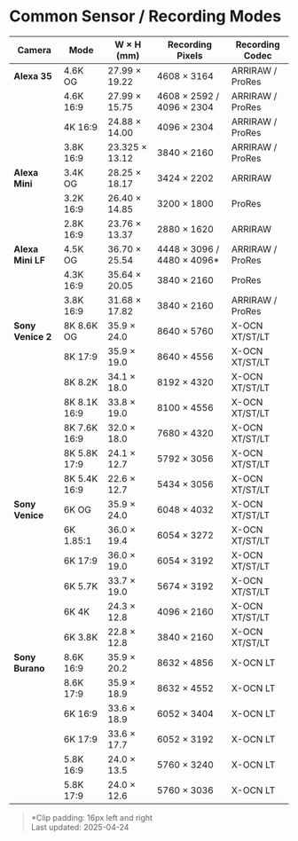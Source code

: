 # Common Sensor / Recording Modes

| Camera           | Mode      | W × H (mm)     | Recording Pixels            | Recording Codec       |
|------------------|-----------|----------------|-----------------------------|-----------------------|
| **Alexa 35**     | 4.6K OG   | 27.99 × 19.22  | 4608 × 3164                 | ARRIRAW / ProRes      |
|                  | 4.6K 16:9 | 27.99 × 15.75  | 4608 × 2592 / 4096 × 2304   | ARRIRAW / ProRes      |
|                  | 4K 16:9   | 24.88 × 14.00  | 4096 × 2304                 | ARRIRAW / ProRes      |
|                  | 3.8K 16:9 | 23.325 × 13.12 | 3840 × 2160                 | ARRIRAW / ProRes      |
| **Alexa Mini**   | 3.4K OG   | 28.25 × 18.17  | 3424 × 2202                 | ARRIRAW               |
|                  | 3.2K 16:9 | 26.40 × 14.85  | 3200 × 1800                 | ProRes                |
|                  | 2.8K 16:9 | 23.76 × 13.37  | 2880 × 1620                 | ARRIRAW               |
| **Alexa Mini LF**| 4.5K OG   | 36.70 × 25.54  | 4448 × 3096 / 4480 × 4096*  | ARRIRAW / ProRes      |
|                  | 4.3K 16:9 | 35.64 × 20.05  | 3840 × 2160                 | ProRes                |
|                  | 3.8K 16:9 | 31.68 × 17.82  | 3840 × 2160                 | ARRIRAW / ProRes      |
| **Sony Venice 2**| 8K 8.6K OG| 35.9 × 24.0    | 8640 × 5760                 | X-OCN XT/ST/LT        |
|                  | 8K 17:9   | 35.9 × 19.0    | 8640 × 4556                 | X-OCN XT/ST/LT        |
|                  | 8K 8.2K   | 34.1 × 18.0    | 8192 × 4320                 | X-OCN XT/ST/LT        |
|                  | 8K 8.1K 16:9 | 33.8 × 19.0  | 8100 × 4556                 | X-OCN XT/ST/LT        |
|                  | 8K 7.6K 16:9 | 32.0 × 18.0  | 7680 × 4320                 | X-OCN XT/ST/LT        |
|                  | 8K 5.8K 17:9 | 24.1 × 12.7  | 5792 × 3056                 | X-OCN XT/ST/LT        |
|                  | 8K 5.4K 16:9 | 22.6 × 12.7  | 5434 × 3056                 | X-OCN XT/ST/LT        |
| **Sony Venice**  | 6K OG     | 35.9 × 24.0    | 6048 × 4032                 | X-OCN XT/ST/LT        |
|                  | 6K 1.85:1 | 36.0 × 19.4    | 6054 × 3272                 | X-OCN XT/ST/LT        |
|                  | 6K 17:9   | 36.0 × 19.0    | 6054 × 3192                 | X-OCN XT/ST/LT        |
|                  | 6K 5.7K   | 33.7 × 19.0    | 5674 × 3192                 | X-OCN XT/ST/LT        |
|                  | 6K 4K     | 24.3 × 12.8    | 4096 × 2160                 | X-OCN XT/ST/LT        |
|                  | 6K 3.8K   | 22.8 × 12.8    | 3840 × 2160                 | X-OCN XT/ST/LT        |
| **Sony Burano**  | 8.6K 16:9 | 35.9 × 20.2    | 8632 × 4856                 | X-OCN LT              |
|                  | 8.6K 17:9 | 35.9 × 18.9    | 8632 × 4552                 | X-OCN LT              |
|                  | 6K 16:9   | 33.6 × 18.9    | 6052 × 3404                 | X-OCN LT              |
|                  | 6K 17:9   | 33.6 × 17.7    | 6052 × 3192                 | X-OCN LT              |
|                  | 5.8K 16:9 | 24.0 × 13.5    | 5760 × 3240                 | X-OCN LT              |
|                  | 5.8K 17:9 | 24.0 × 12.6    | 5760 × 3036                 | X-OCN LT              |

> *Clip padding: 16px left and right  
> Last updated: 2025-04-24
